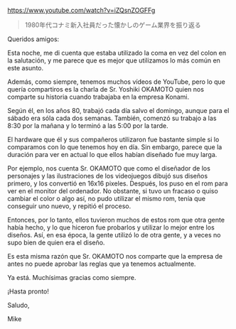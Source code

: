 https://www.youtube.com/watch?v=iZQsnZOGFFg

> 1980年代コナミ新入社員だった懐かしのゲーム業界を振り返る

Queridos amigos:

Esta noche, me di cuenta que estaba utilizado la coma en vez del colon en la salutación, y me parece que es mejor que utilizamos lo más común en este asunto.

Además, como siempre, tenemos muchos vídeos de YouTube, pero lo que quería compartiros es la charla de Sr. Yoshiki OKAMOTO quien nos comparte su historia cuando trabajaba en la empresa Konami.

Según él, en los años 80, trabajó cada día salvo el domingo, aunque para el sábado era sóla cada dos semanas. También, comenzó su trabajo a las 8:30 por la mañana y lo terminó a las 5:00 por la tarde. 

El hardware que él y sus compañeros utilizaron fue bastante simple si lo comparamos con lo que tenemos hoy en día. Sin embargo, parece que la duración para ver en actual lo que ellos habían diseñado fue muy larga. 

Por ejemplo, nos cuenta Sr. OKAMOTO que como el diseñador de los personajes y las ilustraciones de los videojuegos dibujó sus diseños primero, y los convertió en 16x16 pixeles. Después, los puso en el rom para ver en el monitor del ordenador. No obstante, si tuvo un fracaso o quiso cambiar el color o algo así, no pudo utilizar el mismo rom, tenía que conseguir uno nuevo, y repitió el proceso. 

Entonces, por lo tanto, ellos tuvieron muchos de estos rom que otra gente había hecho, y lo que hiceron fue probarlos y utilizar lo mejor entre los diseños. Así, en esa época, la gente utilizó lo de otra gente, y a veces no supo bien de quien era el diseño. 

Es esta misma razón que Sr. OKAMOTO nos comparte que la empresa de antes no puede aprobar las reglas que ya tenemos actualmente.

Ya está. Muchísimas gracias como siempre.

¡Hasta pronto!

Saludo,

Mike
